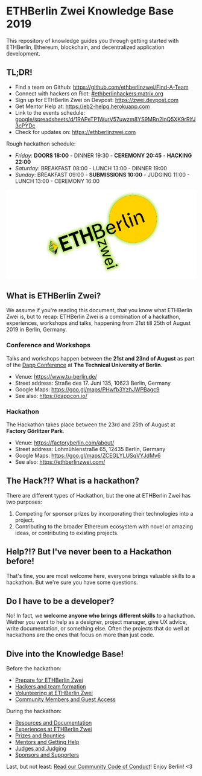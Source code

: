 # ETHBerlin Zwei Knowledge Base 2019

This repository of knowledge guides you through getting started with ETHBerlin, Ethereum, blockchain, and decentralized application development.

## TL;DR!

-   Find a team on Github: <https://github.com/ethberlinzwei/Find-A-Team>
-   Connect with hackers on Riot: [#ethberlinhackers:matrix.org](https://riot.im/app/#/room/#ethberlinhackers:matrix.org)
-   Sign up for ETHBerlin Zwei on Devpost: <https://zwei.devpost.com>
-   Get Mentor Help at: <https://eb2-helpq.herokuapp.com>
-   Link to the events schedule: [google/spreadsheets/d/1RAPeTP1WurV57uwzm8YS9MRn2lnQ5XK9rRlfJ3cPYDc](https://docs.google.com/spreadsheets/d/1RAPeTP1WurV57uwzm8YS9MRn2lnQ5XK9rRlfJ3cPYDc/edit#gid=831967769)
-   Check for updates on: <https://ethberlinzwei.com>

Rough hackathon schedule:
- _Friday_: **DOORS 18:00** - DINNER 19:30 - **CEREMONY 20:45** - **HACKING 22:00**
- _Saturday_: BREAKFAST 08:00 - LUNCH 13:00 - DINNER 19:00
- _Sunday_: BREAKFAST 09:00 - **SUBMISSIONS 10:00** - JUDGING 11:00 - LUNCH 13:00 - CEREMONY 16:00

![ETHBerlin Zwei logo](./assets/mainlogo.png)

## What is ETHBerlin Zwei?
We assume if you're reading this document, that you know what ETHBerlin Zwei is, but to recap: ETHBerlin Zwei is a combination of a hackathon, experiences, workshops and talks, happening from 21st till 25th of August 2019 in Berlin, Germany.

### Conference and Workshops

Talks and workshops happen between the **21st and 23nd of August** as part of the [Dapp Conference](https://www.dappcon.io/) at **The Technical University of Berlin**.

- Venue: <https://www.tu-berlin.de/>
- Street address: Straße des 17. Juni 135, 10623 Berlin, Germany
- Google Maps: <https://goo.gl/maps/PHwfb3YzhJWPBagc9>
- See also: <https://dappcon.io/>

### Hackathon

The Hackathon takes place between the 23rd and 25th of August at **Factory Görlitzer Park**.

- Venue: <https://factoryberlin.com/about/>
- Street address: Lohmühlenstraße 65, 12435 Berlin, Germany
- Google Maps: <https://goo.gl/maps/ZCEGLYLUSqVYJdMv6>
- See also: <https://ethberlinzwei.com/>

## The Hack?!? What is a hackathon?
There are different types of Hackathon, but the one at ETHBerlin Zwei has two purposes:

1.  Competing for sponsor prizes by incorporating their technologies into a project.
2.  Contributing to the broader Ethereum ecosystem with novel or amazing ideas, or contributing to existing projects.

## Help?!? But I've never been to a Hackathon before!
That's fine, you are most welcome here, everyone brings valuable skills to a hackathon. But we're sure you have some questions.

## Do I have to be a developer?
No! In fact, we **welcome anyone who brings different skills** to a hackathon. Wether you want to help as a designer, project manager, give UX advice, write documentation, or something else. Often the projects that do well at hackathons are the ones that focus on more than just code.

## Dive into the Knowledge Base!
Before the hackathon:
- [Prepare for ETHBerlin Zwei](./the-event.md)
- [Hackers and team formation](./hackers.md)
- [Volunteering at ETHBerlin Zwei](./volunteers.md)
- [Community Members and Guest Access](./guests.md)

During the hackathon:
- [Resources and Documentation](./resources.md)
- [Experiences at ETHBerlin Zwei](./experiences.md)
- [Prizes and Bounties](./bounties.md)
- [Mentors and Getting Help](./mentors.md)
- [Judges and Judging](./judges.md)
- [Sponsors and Supporters](./sponsors.md)

Last, but not least: [Read our Community Code of Conduct](./code-of-conduct.md)! Enjoy Berlin! <3
